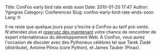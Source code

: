 Title: ConFoo early bird rate ends soon
Date: 2010-01-20 17:47
Author: Ygingras
Category: Conferences
Slug: confoo-early-bird-rate-ends-soon
Lang: fr

Il ne reste que quelque jours pour s'incrire à ConFoo au tarif
pré-vente. N'attendez plus et [reservez dès maintenant][] votre chance
de rencontrer de expert internationaux du développement Web. À ConFoo,
vous aurez l'occasion de discuter avec des Pythoneux célèbres tel que
Tarek Ziadé (distribute), Antoine Pitrou (core Python), et James Tauber
(Pinax).<!--:-->

  [reservez dès maintenant]: http://confoo.ca/fr/register
